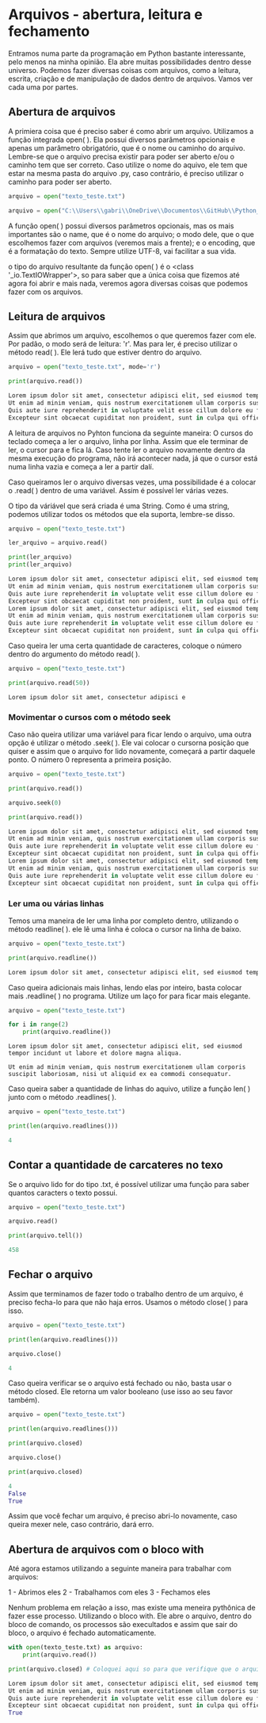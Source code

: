 # Arquivos - abertura, leitura e fechamento 

Entramos numa parte da programação em Python bastante interessante, pelo menos na minha opinião. Ela abre muitas possibilidades dentro desse universo. Podemos fazer diversas coisas com arquivos, como a leitura, escrita, criação e de manipulação de dados dentro de arquivos. Vamos ver cada uma por partes. 

## Abertura de arquivos 

A primiera coisa que é preciso saber é como abrir um arquivo. Utilizamos a função integrada open( ). Ela possui diversos parâmetros
opcionais e apenas um parâmetro obrigatório, que é o nome ou caminho do arquivo. Lembre-se que o arquivo precisa existir para poder 
ser aberto e/ou o caminho tem que ser correto. Caso utilize o nome do aquivo, ele tem que estar na mesma pasta do arquivo .py, caso contrário, é preciso utilizar o caminho para poder ser aberto.

```Python
arquivo = open("texto_teste.txt")
```

```Python
arquivo = open("C:\\Users\\gabri\\OneDrive\\Documentos\\GitHub\\Python_teoria\\Aula14Arquivos\\texto_teste.txt")
```

A função open( ) possui diversos parâmetros opcionais, mas os mais importantes são o name, que é o nome do arquivo; o modo dele, que o que escolhemos fazer com arquivos (veremos mais a frente); e o encoding, que é a formatação do texto. Sempre utilize UTF-8, vai facilitar a sua vida.

o tipo do arquivo resultante da função open( ) é o <class '_io.TextIOWrapper'>, so para saber que a única coisa que fizemos até agora foi abrir e mais nada, veremos agora diversas coisas que podemos fazer com os arquivos.

## Leitura de arquivos 

Assim que abrimos um arquivo, escolhemos o que queremos fazer com ele. Por padão, o modo será de leitura: 'r'. Mas para ler, é preciso utilizar o método read( ). Ele lerá tudo que estiver dentro do arquivo. 

```Python
arquivo = open("texto_teste.txt", mode='r')

print(arquivo.read())
```

```Python
Lorem ipsum dolor sit amet, consectetur adipisci elit, sed eiusmod tempor incidunt ut labore et dolore magna aliqua. 
Ut enim ad minim veniam, quis nostrum exercitationem ullam corporis suscipit laboriosam, nisi ut aliquid ex ea commodi consequatur.
Quis aute iure reprehenderit in voluptate velit esse cillum dolore eu fugiat nulla pariatur.
Excepteur sint obcaecat cupiditat non proident, sunt in culpa qui officia deserunt mollit anim id est laborum.
```

A leitura de arquivos no Pyhton funciona da seguinte maneira: O cursos do teclado começa a ler o arquivo, linha por linha. Assim que ele terminar de ler, o cursor para e fica lá. Caso tente ler o arquivo novamente dentro da mesma execução do programa, não 
irá acontecer nada, já que o cursor está numa linha vazia e começa a ler a partir dalí. 
 
Caso queiramos ler o arquivo diversas vezes, uma possibilidade é a colocar o .read( ) dentro de uma variável. Assim é possível ler várias vezes.

O tipo da váriável que será criada é uma String. Como é uma string, podemos utilizar todos os métodos que ela suporta, lembre-se disso.

```Python
arquivo = open("texto_teste.txt") 

ler_arquivo = arquivo.read()

print(ler_arquivo)
print(ler_arquivo)

```

```Python
Lorem ipsum dolor sit amet, consectetur adipisci elit, sed eiusmod tempor incidunt ut labore et dolore magna aliqua. 
Ut enim ad minim veniam, quis nostrum exercitationem ullam corporis suscipit laboriosam, nisi ut aliquid ex ea commodi consequatur.
Quis aute iure reprehenderit in voluptate velit esse cillum dolore eu fugiat nulla pariatur.
Excepteur sint obcaecat cupiditat non proident, sunt in culpa qui officia deserunt mollit anim id est laborum.
Lorem ipsum dolor sit amet, consectetur adipisci elit, sed eiusmod tempor incidunt ut labore et dolore magna aliqua.
Ut enim ad minim veniam, quis nostrum exercitationem ullam corporis suscipit laboriosam, nisi ut aliquid ex ea commodi consequatur.
Quis aute iure reprehenderit in voluptate velit esse cillum dolore eu fugiat nulla pariatur.
Excepteur sint obcaecat cupiditat non proident, sunt in culpa qui officia deserunt mollit anim id est laborum.
```

Caso queira ler uma certa quantidade de caracteres, coloque o número dentro do argumento do método read( ).

```Python
arquivo = open("texto_teste.txt") 

print(arquivo.read(50))
```

```Pyhton
Lorem ipsum dolor sit amet, consectetur adipisci e
```

### Movimentar o cursos com o método seek

Caso não queira utilizar uma variável para ficar lendo o arquivo, uma outra opção é utilizar o método .seek( ). Ele vai colocar o cursorna posição que quiser e assim que o arquivo for lido novamente, começará a partir daquele ponto. O número 0 representa a primeira posição.

```Python
arquivo = open("texto_teste.txt") 

print(arquivo.read())

arquivo.seek(0)

print(arquivo.read())

```

```Python
Lorem ipsum dolor sit amet, consectetur adipisci elit, sed eiusmod tempor incidunt ut labore et dolore magna aliqua. 
Ut enim ad minim veniam, quis nostrum exercitationem ullam corporis suscipit laboriosam, nisi ut aliquid ex ea commodi consequatur.
Quis aute iure reprehenderit in voluptate velit esse cillum dolore eu fugiat nulla pariatur.
Excepteur sint obcaecat cupiditat non proident, sunt in culpa qui officia deserunt mollit anim id est laborum.
Lorem ipsum dolor sit amet, consectetur adipisci elit, sed eiusmod tempor incidunt ut labore et dolore magna aliqua.
Ut enim ad minim veniam, quis nostrum exercitationem ullam corporis suscipit laboriosam, nisi ut aliquid ex ea commodi consequatur.
Quis aute iure reprehenderit in voluptate velit esse cillum dolore eu fugiat nulla pariatur.
Excepteur sint obcaecat cupiditat non proident, sunt in culpa qui officia deserunt mollit anim id est laborum.
```

### Ler uma ou várias linhas 

Temos uma maneira de ler uma linha por completo dentro, utilizando o método readline( ). ele lê uma linha é coloca o cursor na 
linha de baixo.

```Python
arquivo = open("texto_teste.txt") 

print(arquivo.readline())

```
```Python
Lorem ipsum dolor sit amet, consectetur adipisci elit, sed eiusmod tempor incidunt ut labore et dolore magna aliqua. 
```

Caso queira adicionais mais linhas, lendo elas por inteiro, basta colocar mais .readline( ) no programa. Utilize um laço for para 
ficar mais elegante.

```Python
arquivo = open("texto_teste.txt") 

for i in range(2)
    print(arquivo.readline())


```

```Pyhton
Lorem ipsum dolor sit amet, consectetur adipisci elit, sed eiusmod tempor incidunt ut labore et dolore magna aliqua. 

Ut enim ad minim veniam, quis nostrum exercitationem ullam corporis suscipit laboriosam, nisi ut aliquid ex ea commodi consequatur.
```

Caso queira saber a quantidade de linhas do aquivo, utilize a função len( ) junto com o método .readlines( ).

```Python
arquivo = open("texto_teste.txt") 

print(len(arquivo.readlines()))

```

```Python
4
```

## Contar a quantidade de carcateres no texo

Se o arquivo lido for do tipo .txt, é possível utilizar uma função para saber quantos caracters o texto possui.

```Python
arquivo = open("texto_teste.txt")

arquivo.read()

print(arquivo.tell())
```

```Python
458
```

## Fechar o arquivo

Assim que terminamos de fazer todo o trabalho dentro de um arquivo, é preciso fecha-lo para que não haja erros. Usamos o método close( ) para isso. 

```Python
arquivo = open("texto_teste.txt") 

print(len(arquivo.readlines()))

arquivo.close()

```

```Python
4
```

Caso queira verificar se o arquivo está fechado ou não, basta usar o método closed. Ele retorna um valor booleano (use isso ao seu favor também).

```Python
arquivo = open("texto_teste.txt") 

print(len(arquivo.readlines()))

print(arquivo.closed)

arquivo.close()

print(arquivo.closed)

```

```Python
4
False
True
```

Assim que você fechar um arquivo, é preciso abri-lo novamente, caso queira mexer nele, caso contrário, dará erro.

## Abertura de arquivos com o bloco with

Até agora estamos utilizando a seguinte maneira para trabalhar com arquivos:

1 - Abrimos eles
2 - Trabalhamos com eles
3 - Fechamos eles

Nenhum problema em relação a isso, mas existe uma meneira pythônica de fazer esse processo. Utilizando o bloco with.
Ele abre o arquivo, dentro do bloco de comando, os processos são execultados e assim que sair do bloco, o arquivo é fechado automaticamente.

```Python
with open(texto_teste.txt) as arquivo:
    print(arquivo.read())

print(arquivo.closed) # Coloquei aqui so para que verifique que o arquivo realmente está fechado.

```

```Python
Lorem ipsum dolor sit amet, consectetur adipisci elit, sed eiusmod tempor incidunt ut labore et dolore magna aliqua.
Ut enim ad minim veniam, quis nostrum exercitationem ullam corporis suscipit laboriosam, nisi ut aliquid ex ea commodi consequatur.
Quis aute iure reprehenderit in voluptate velit esse cillum dolore eu fugiat nulla pariatur.
Excepteur sint obcaecat cupiditat non proident, sunt in culpa qui officia deserunt mollit anim id est laborum.
True
```
